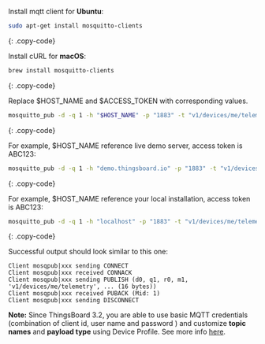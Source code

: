 Install mqtt client for **Ubuntu**:

```bash
sudo apt-get install mosquitto-clients
```
{: .copy-code}

Install cURL for **macOS**:

```bash
brew install mosquitto-clients
```
{: .copy-code}


Replace $HOST_NAME and $ACCESS_TOKEN with corresponding values.

```bash
mosquitto_pub -d -q 1 -h "$HOST_NAME" -p "1883" -t "v1/devices/me/telemetry" -u "$ACCESS_TOKEN" -m {"temperature":25}
```
{: .copy-code}

For example, $HOST_NAME reference live demo server, access token is ABC123:

```bash
mosquitto_pub -d -q 1 -h "demo.thingsboard.io" -p "1883" -t "v1/devices/me/telemetry" -u "ABC123" -m {"temperature":25} 
```
{: .copy-code}

For example, $HOST_NAME reference your local installation, access token is ABC123:

```bash
mosquitto_pub -d -q 1 -h "localhost" -p "1883" -t "v1/devices/me/telemetry" -u "ABC123" -m {"temperature":25}
```
{: .copy-code}

Successful output should look similar to this one:

```text
Client mosqpub|xxx sending CONNECT
Client mosqpub|xxx received CONNACK
Client mosqpub|xxx sending PUBLISH (d0, q1, r0, m1, 'v1/devices/me/telemetry', ... (16 bytes))
Client mosqpub|xxx received PUBACK (Mid: 1)
Client mosqpub|xxx sending DISCONNECT
```

**Note:** Since ThingsBoard 3.2, you are able to use basic MQTT credentials (combination of client id, user name and password ) 
and customize **topic names** and **payload type** using Device Profile. See more info [here](/docs/user-guide/device-profiles/#mqtt-transport-type).  
